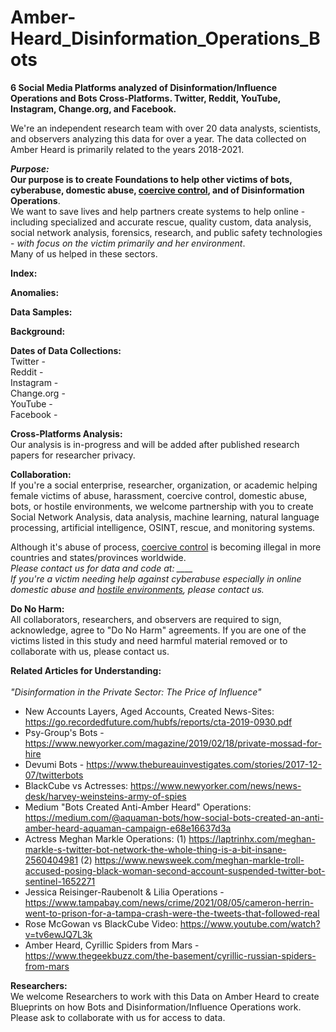 # Amber-Heard_Disinformation_Operations_Bots
<b>6 Social Media Platforms analyzed of Disinformation/Influence Operations and Bots Cross-Platforms. Twitter, Reddit, YouTube, Instagram, Change.org, and Facebook.</b>

We're an independent research team with over 20 data analysts, scientists, and observers analyzing this data for over a year. The data collected on Amber Heard is primarily related to the years 2018-2021.

<i><b>Purpose:</b><br></i>
<b>Our purpose is to create Foundations to help other victims of bots, cyberabuse, domestic abuse, <a href="https://www.connecticutprotectivemoms.org/coercive-control-legislation-in-the">coercive control</a>, and of Disinformation Operations</b>. 
<br>We want to save lives and help partners create systems to help online - including specialized and accurate rescue, quality custom, data analysis, social network analysis, forensics, research, and public safety technologies - <i>with focus on the victim primarily and her environment</i>. 
<br>Many of us helped in these sectors.

<b>Index:</b>



<b>Anomalies:</b>




<b>Data Samples:</b>


 

<b>Background:</b>


<b>Dates of Data Collections:</b><br>
Twitter -
<br>Reddit -
<br>Instagram -
<br>Change.org -
<br>YouTube -
<br>Facebook -

<b>Cross-Platforms Analysis:</b><br>
Our analysis is in-progress and will be added after published research papers for researcher privacy.

<b>Collaboration:</b> <br>
If you're a social enterprise, researcher, organization, or academic helping female victims of abuse, harassment, coercive control, domestic abuse, bots, or hostile environments, we welcome partnership with you to create Social Network Analysis, data analysis, machine learning, natural language processing, artificial intelligence, OSINT, rescue, and monitoring systems. 
<br>

Although it's abuse of process, <a href="https://www.connecticutprotectivemoms.org/coercive-control-legislation-in-the">coercive control</a> is becoming illegal in more countries and states/provinces worldwide. 
<br><i>Please contact us for data and code at: ____</i>
<i><br>If you're a victim needing help against cyberabuse especially in online domestic abuse and <a href="https://metta-space.com">hostile environments</a>, please contact us.</i>

<b>Do No Harm:</b> <br>
All collaborators, researchers, and observers are required to sign, acknowledge, agree to "Do No Harm" agreements. If you are one of the victims listed in this study and need harmful material removed or to collaborate with us, please contact us.

<b>Related Articles for Understanding:</b><br> 
<br><i>"Disinformation in the Private Sector: The Price of Influence"</i>
- New Accounts Layers, Aged Accounts, Created News-Sites:</br>
https://go.recordedfuture.com/hubfs/reports/cta-2019-0930.pdf<br>
- Psy-Group's Bots - https://www.newyorker.com/magazine/2019/02/18/private-mossad-for-hire<br>
- Devumi Bots - https://www.thebureauinvestigates.com/stories/2017-12-07/twitterbots<br>
- BlackCube vs Actresses: https://www.newyorker.com/news/news-desk/harvey-weinsteins-army-of-spies<br>
- Medium "Bots Created Anti-Amber Heard" Operations: https://medium.com/@aquaman-bots/how-social-bots-created-an-anti-amber-heard-aquaman-campaign-e68e16637d3a<br>
- Actress Meghan Markle Operations: (1) https://laptrinhx.com/meghan-markle-s-twitter-bot-network-the-whole-thing-is-a-bit-insane-2560404981 (2) https://www.newsweek.com/meghan-markle-troll-accused-posing-black-woman-second-account-suspended-twitter-bot-sentinel-1652271<br>
- Jessica Reisinger-Raubenolt & Lilia Operations - https://www.tampabay.com/news/crime/2021/08/05/cameron-herrin-went-to-prison-for-a-tampa-crash-were-the-tweets-that-followed-real<br>
- Rose McGowan vs BlackCube Video: https://www.youtube.com/watch?v=tv6ewJQ7L3k<br>
- Amber Heard, Cyrillic Spiders from Mars - https://www.thegeekbuzz.com/the-basement/cyrillic-russian-spiders-from-mars


<b>Researchers:</b><br>
We welcome Researchers to work with this Data on Amber Heard to create Blueprints on how Bots and Disinformation/Influence Operations work. 
<br>Please ask to collaborate with us for access to data. 
